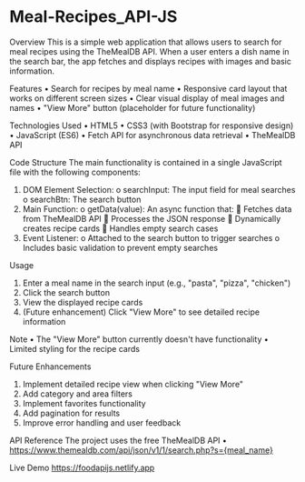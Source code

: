 # Meal-Recipes_API-JS

Overview
This is a simple web application that allows users to search for meal recipes using the TheMealDB API. 
When a user enters a dish name in the search bar, the app fetches and displays recipes with images and basic information.


Features
•	Search for recipes by meal name
•	Responsive card layout that works on different screen sizes
•	Clear visual display of meal images and names
•	"View More" button (placeholder for future functionality)


Technologies Used
•	HTML5
•	CSS3 (with Bootstrap for responsive design)
•	JavaScript (ES6)
•	Fetch API for asynchronous data retrieval
•	TheMealDB API


Code Structure
The main functionality is contained in a single JavaScript file with the following components:
1.	DOM Element Selection:
o	searchInput: The input field for meal searches
o	searchBtn: The search button
2.	Main Function:
o	getData(value): An async function that:
	Fetches data from TheMealDB API
	Processes the JSON response
	Dynamically creates recipe cards
	Handles empty search cases
3.	Event Listener:
o	Attached to the search button to trigger searches
o	Includes basic validation to prevent empty searches


Usage
1.	Enter a meal name in the search input (e.g., "pasta", "pizza", "chicken")
2.	Click the search button
3.	View the displayed recipe cards
4.	(Future enhancement) Click "View More" to see detailed recipe information

   
 Note
•	The "View More" button currently doesn't have functionality
•	Limited styling for the recipe cards


Future Enhancements
1.	Implement detailed recipe view when clicking "View More"
2.	Add category and area filters
3.	Implement favorites functionality
4.	Add pagination for results
5.	Improve error handling and user feedback


API Reference
The project uses the free TheMealDB API
•	https://www.themealdb.com/api/json/v1/1/search.php?s={meal_name}


Live Demo
https://foodapijs.netlify.app
